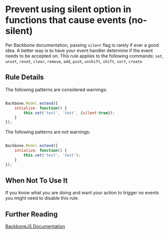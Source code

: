# Prevent using silent option in functions that cause events (no-silent)

Per Backbone documentation, passing `silent` flag is rarely if ever a good idea. A better way is to have your event handler determine if the event needs to be accepted on. This rule applies to the following commands:
`set`, `unset`, `reset`, `clear`, `remove`, `add`, `push`, `unshift`, `shift`, `sort`, `create`

## Rule Details

The following patterns are considered warnings:

```js

Backbone.Model.extend({
    intialize: function() {
        this.set('test', 'test', {silent:true});
    }
});

```

The following patterns are not warnings:

```js

Backbone.Model.extend({
    intialize: function() {
        this.set('test', 'test');
    }
});

```

## When Not To Use It

If you know what you are doing and want your action to trigger no events you might need to disable this rule.

## Further Reading

[BackboneJS Documentation](http://backbonejs.org/#Events-catalog)
